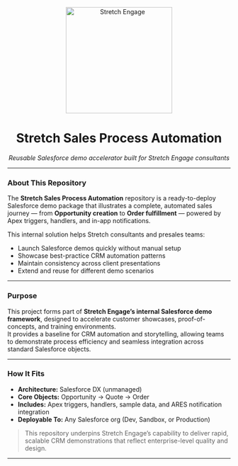 <p align="center">
  <img src="https://raw.githubusercontent.com/stretch-consulting/stretch-sales-process-automation/main/docs/assets/logo.png" 
       alt="Stretch Engage" width="240"/>
</p>

<h1 align="center">Stretch Sales Process Automation</h1>
<p align="center"><em>Reusable Salesforce demo accelerator built for Stretch Engage consultants</em></p>

---

### About This Repository

The **Stretch Sales Process Automation** repository is a ready-to-deploy Salesforce demo package that illustrates a complete, automated sales journey — from **Opportunity creation** to **Order fulfillment** — powered by Apex triggers, handlers, and in-app notifications.

This internal solution helps Stretch consultants and presales teams:
- Launch Salesforce demos quickly without manual setup
- Showcase best-practice CRM automation patterns
- Maintain consistency across client presentations
- Extend and reuse for different demo scenarios

---

### Purpose

This project forms part of **Stretch Engage’s internal Salesforce demo framework**, designed to accelerate customer showcases, proof-of-concepts, and training environments.  
It provides a baseline for CRM automation and storytelling, allowing teams to demonstrate process efficiency and seamless integration across standard Salesforce objects.

---

### How It Fits

- **Architecture:** Salesforce DX (unmanaged)  
- **Core Objects:** Opportunity → Quote → Order  
- **Includes:** Apex triggers, handlers, sample data, and ARES notification integration  
- **Deployable To:** Any Salesforce org (Dev, Sandbox, or Production)  

> This repository underpins Stretch Engage’s capability to deliver rapid, scalable CRM demonstrations that reflect enterprise-level quality and design.

---
